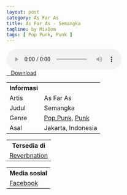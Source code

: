```yaml
---
layout: post
category: As Far As
title: As Far As - Semangka
tagline: by MixDom
tags: [ Pop Punk, Punk ]
---
```


<audio class='js-player' style="--plyr-color-main: #212121;" controls>
<source src="https://drive.google.com/uc?authuser=0&id=16gkA-AhsYbN1z15Q3eVfhxUUX3sfmUOt&export=download" type="audio/mp3">
</audio>

<!--more-->

<div class="post-button text-center">
<a target="_blank" class="btn" href="https://drive.google.com/uc?authuser=0&id=16gkA-AhsYbN1z15Q3eVfhxUUX3sfmUOt&export=download">
<i class="fa fa-caret-down" aria-hidden="true"></i>&nbsp; &nbsp;Download
</a>
</div>

<table>
<tr>
<th>Informasi</th>
<th></th>
</tr>
<tr>
<td>Artis</td>
<td>As Far As</td>
</tr>
<tr>
<td>Judul</td>
<td>Semangka</td>
</tr>
<tr>
<td>Genre</td>
<td><a href="/musik/tag/#/Pop%20Punk">Pop Punk</a>, <a href="/musik/tag/#/Punk">Punk</a></td>
</tr>
<tr>
<td>Asal</td>
<td>Jakarta, Indonesia</td>
</tr>
</table>

<table>
<tr>
<th>Tersedia di</th>
</tr>
<tr>
<td><a href="https://www.reverbnation.com/asfaras" target="_blank">Reverbnation</a></td>
</tr>
</table>

<table>
<tr>
<th>Media sosial</th>
</tr>
<tr>
<td><a href="https://facebook.com/asfarasberpacu" target="_blank">Facebook</a></td>
</tr>
</table>
